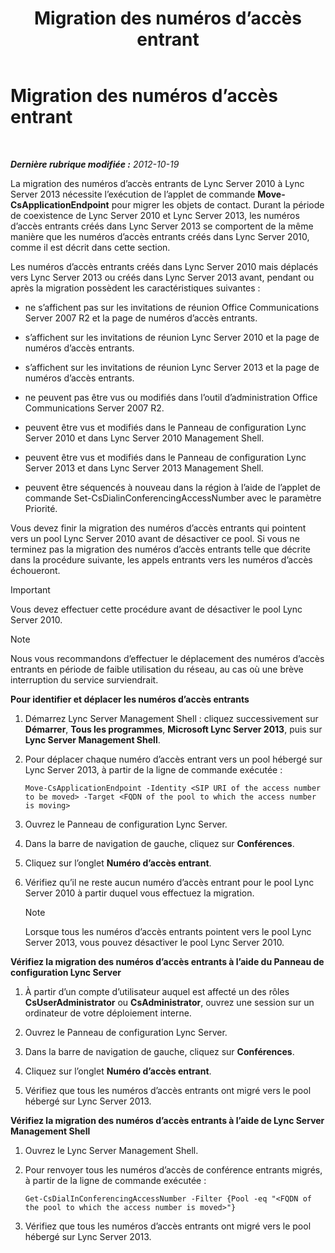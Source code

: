 ﻿---
title: Migration des numéros d’accès entrant
TOCTitle: Migration des numéros d’accès entrant
ms:assetid: e0dfaed2-64c7-45cb-aaa9-d6117a26625d
ms:mtpsurl: https://technet.microsoft.com/fr-fr/library/JJ721909(v=OCS.15)
ms:contentKeyID: 49891575
ms.date: 05/20/2016
mtps_version: v=OCS.15
ms.translationtype: HT
---

# Migration des numéros d’accès entrant

 

_**Dernière rubrique modifiée :** 2012-10-19_

La migration des numéros d’accès entrants de Lync Server 2010 à Lync Server 2013 nécessite l’exécution de l’applet de commande **Move-CsApplicationEndpoint** pour migrer les objets de contact. Durant la période de coexistence de Lync Server 2010 et Lync Server 2013, les numéros d’accès entrants créés dans Lync Server 2013 se comportent de la même manière que les numéros d’accès entrants créés dans Lync Server 2010, comme il est décrit dans cette section.

Les numéros d’accès entrants créés dans Lync Server 2010 mais déplacés vers Lync Server 2013 ou créés dans Lync Server 2013 avant, pendant ou après la migration possèdent les caractéristiques suivantes :

  - ne s’affichent pas sur les invitations de réunion Office Communications Server 2007 R2 et la page de numéros d’accès entrants.

  - s’affichent sur les invitations de réunion Lync Server 2010 et la page de numéros d’accès entrants.

  - s’affichent sur les invitations de réunion Lync Server 2013 et la page de numéros d’accès entrants.

  - ne peuvent pas être vus ou modifiés dans l’outil d’administration Office Communications Server 2007 R2.

  - peuvent être vus et modifiés dans le Panneau de configuration Lync Server 2010 et dans Lync Server 2010 Management Shell.

  - peuvent être vus et modifiés dans le Panneau de configuration Lync Server 2013 et dans Lync Server 2013 Management Shell.

  - peuvent être séquencés à nouveau dans la région à l’aide de l’applet de commande Set-CsDialinConferencingAccessNumber avec le paramètre Priorité.

Vous devez finir la migration des numéros d’accès entrants qui pointent vers un pool Lync Server 2010 avant de désactiver ce pool. Si vous ne terminez pas la migration des numéros d’accès entrants telle que décrite dans la procédure suivante, les appels entrants vers les numéros d’accès échoueront.

> [!important]  
> Vous devez effectuer cette procédure avant de désactiver le pool Lync Server 2010.

> [!note]  
> Nous vous recommandons d’effectuer le déplacement des numéros d’accès entrants en période de faible utilisation du réseau, au cas où une brève interruption du service surviendrait.

**Pour identifier et déplacer les numéros d’accès entrants**

1.  Démarrez Lync Server Management Shell : cliquez successivement sur **Démarrer**, **Tous les programmes**, **Microsoft Lync Server 2013**, puis sur **Lync Server Management Shell**.

2.  Pour déplacer chaque numéro d’accès entrant vers un pool hébergé sur Lync Server 2013, à partir de la ligne de commande exécutée :
    
        Move-CsApplicationEndpoint -Identity <SIP URI of the access number to be moved> -Target <FQDN of the pool to which the access number is moving>

3.  Ouvrez le Panneau de configuration Lync Server.

4.  Dans la barre de navigation de gauche, cliquez sur **Conférences**.

5.  Cliquez sur l’onglet **Numéro d’accès entrant**.

6.  Vérifiez qu’il ne reste aucun numéro d’accès entrant pour le pool Lync Server 2010 à partir duquel vous effectuez la migration.
    
    > [!note]  
    > Lorsque tous les numéros d’accès entrants pointent vers le pool Lync Server 2013, vous pouvez désactiver le pool Lync Server 2010.

**Vérifiez la migration des numéros d’accès entrants à l’aide du Panneau de configuration Lync Server**

1.  À partir d’un compte d’utilisateur auquel est affecté un des rôles **CsUserAdministrator** ou **CsAdministrator**, ouvrez une session sur un ordinateur de votre déploiement interne.

2.  Ouvrez le Panneau de configuration Lync Server.

3.  Dans la barre de navigation de gauche, cliquez sur **Conférences**.

4.  Cliquez sur l’onglet **Numéro d’accès entrant**.

5.  Vérifiez que tous les numéros d’accès entrants ont migré vers le pool hébergé sur Lync Server 2013.

**Vérifiez la migration des numéros d’accès entrants à l’aide de Lync Server Management Shell**

1.  Ouvrez le Lync Server Management Shell.

2.  Pour renvoyer tous les numéros d’accès de conférence entrants migrés, à partir de la ligne de commande exécutée :
    
        Get-CsDialInConferencingAccessNumber -Filter {Pool -eq "<FQDN of the pool to which the access number is moved>"}

3.  Vérifiez que tous les numéros d’accès entrants ont migré vers le pool hébergé sur Lync Server 2013.

